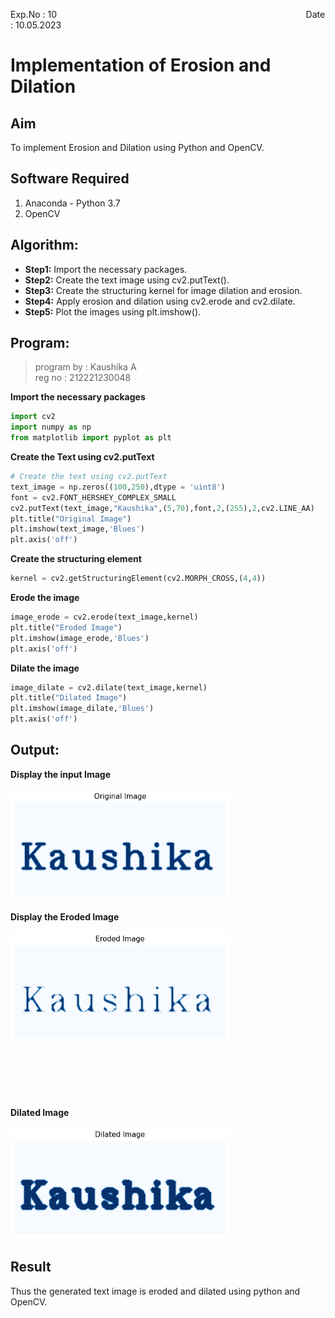 Exp.No : 10 
&emsp;
&emsp;
&emsp;
&emsp;
&emsp;
&emsp;
&emsp;
&emsp;
&emsp;
&emsp;
&emsp;
&emsp;
&emsp;
&emsp;
&emsp;
&emsp;
&emsp;
&emsp;
&emsp;
&emsp;
&emsp;
&emsp;
Date : 10.05.2023 
<br>
# Implementation of Erosion and Dilation
## Aim
To implement Erosion and Dilation using Python and OpenCV.
## Software Required
1. Anaconda - Python 3.7
2. OpenCV
## Algorithm:
- **Step1:** Import the necessary packages.
- **Step2:** Create the text image using cv2.putText().
- **Step3:** Create the structuring kernel for image dilation and erosion.
- **Step4:** Apply erosion and dilation using cv2.erode and cv2.dilate.
- **Step5:** Plot the images using plt.imshow().

## Program:
> program by : Kaushika A <br>
> reg no : 212221230048

**Import the necessary packages**
``` Python
import cv2
import numpy as np
from matplotlib import pyplot as plt
```
**Create the Text using cv2.putText**
```python
# Create the text using cv2.putText
text_image = np.zeros((100,250),dtype = 'uint8')
font = cv2.FONT_HERSHEY_COMPLEX_SMALL
cv2.putText(text_image,"Kaushika",(5,70),font,2,(255),2,cv2.LINE_AA) 
plt.title("Original Image")
plt.imshow(text_image,'Blues')
plt.axis('off')
```
**Create the structuring element**
```python
kernel = cv2.getStructuringElement(cv2.MORPH_CROSS,(4,4))
```
**Erode the image**
```python
image_erode = cv2.erode(text_image,kernel)
plt.title("Eroded Image")
plt.imshow(image_erode,'Blues')
plt.axis('off')
```
**Dilate the image**
```python
image_dilate = cv2.dilate(text_image,kernel)
plt.title("Dilated Image")
plt.imshow(image_dilate,'Blues')
plt.axis('off')
```
## Output:

**Display the input Image**

<img src="https://github.com/Kaushika-Anandh/Implementation-of-Erosion-and-Dilation/blob/main/1.png" width="350" height="180">
<br>

**Display the Eroded Image**

<img src="https://github.com/Kaushika-Anandh/Implementation-of-Erosion-and-Dilation/blob/main/2.png" width="350" height="180">
<br>
<br>
<br>
<br>
<br>
<br>

**Dilated Image**

<img src="https://github.com/Kaushika-Anandh/Implementation-of-Erosion-and-Dilation/blob/main/3.png" width="350" height="180">
<br>

## Result
Thus the generated text image is eroded and dilated using python and OpenCV.
